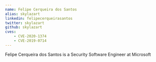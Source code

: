 ```yaml
---
name: Felipe Cerqueira dos Santos
alias: skylazart
linkedin: felipecerqueirasantos
twitter: skylazart
github: skylazart
cves:
    - CVE-2020-1374
    - CVE-2019-0714
---
```

Felipe Cerqueira dos Santos is a Security Software Engineer at Microsoft
